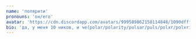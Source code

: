 ```yaml
---
name: 'полярити'
pronouns: 'он/его'
avatar: 'https://cdn.discordapp.com/avatars/999589862158114848/1090dfff77cba9c19ddd0ebe0409ed5d.webp?size=1024'
bio: 'да, у меня 10 ников, и че(polar/polarity/pulsar/puls/polxr/polxrity/pulsrr/pls/pol/dexx)'
---
```

